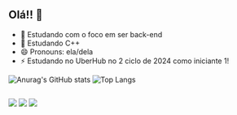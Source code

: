 ## Olá!! 👋

- 🔭 Estudando com o foco em ser back-end
- 🌱 Estudando C++
- 😄 Pronouns: ela/dela
- ⚡ Estudando no UberHub no 2 ciclo de 2024 como iniciante 1!
  
![Anurag's GitHub stats](https://github-readme-stats.vercel.app/api?username=anaclaraxbj\&show_icons=true\&theme=radical)
![Top Langs](https://github-readme-stats.vercel.app/api/top-langs/?username=anaclaraxbj\&layout=compact)  
  ##
 
<div> 
  <a href="https://www.youtube.com/channel/UCmehs-Z0e--FgYegiIQJGkQ" target="_blank"><img src="https://img.shields.io/badge/YouTube-FF0000?style=for-the-badge&logo=youtube&logoColor=white" target="_blank"></a>
  <a href="instagram.com/anaclarabarbaresco" target="_blank"><img src="https://img.shields.io/badge/-Instagram-%23E4405F?style=for-the-badge&logo=instagram&logoColor=white" target="_blank"></a>
  <a href="https://www.linkedin.com/in/ana-clara-barbaresco-junqueira-838113317/" target="_blank"><img src="https://img.shields.io/badge/-LinkedIn-%230077B5?style=for-the-badge&logo=linkedin&logoColor=white" target="_blank"></a> 
  
</div>
